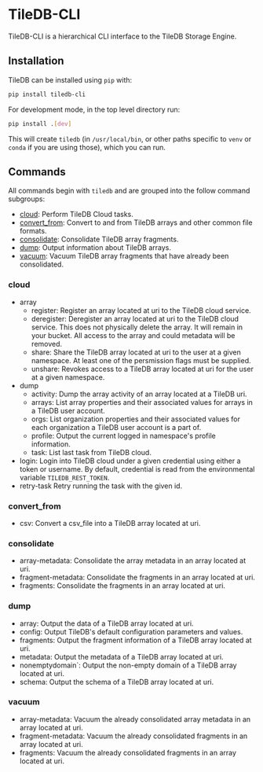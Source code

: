 # TileDB-CLI

TileDB-CLI is a hierarchical CLI interface to the TileDB Storage Engine.

## Installation

TileDB can be installed using `pip` with:

```bash
pip install tiledb-cli
```

For development mode, in the top level directory run:

```bash
pip install .[dev]
```

This will create `tiledb` (in `/usr/local/bin`, or other paths specific to `venv` or `conda` if you are using those), which you can run.

## Commands

All commands begin with `tiledb` and are grouped into the follow command subgroups:
* [cloud](#cloud): Perform TileDB Cloud tasks.
* [convert_from](#convert_from): Convert to and from TileDB arrays and other common file formats.
* [consolidate](#consolidate): Consolidate TileDB array fragments.
* [dump](#dump): Output information about TileDB arrays.
* [vacuum](#vacuum): Vacuum TileDB array fragments that have already been consolidated.

### cloud
* array
    * register: Register an array located at uri to the TileDB cloud service.
    * deregister: Deregister an array located at uri to the TileDB cloud service. This does not physically delete the array. It will remain in your bucket. All access to the array and could metadata will be removed.
    * share: Share the TileDB array located at uri to the user at a given namespace. At least one of the persmission flags must be supplied.
    * unshare: Revokes access to a TileDB array located at uri for the user at a given namespace.
* dump
    * activity: Dump the array activity of an array located at a TileDB uri.
    * arrays: List array properties and their associated values for arrays in a TileDB user account.
    * orgs: List organization properties and their associated values for each organization a TileDB user account is a part of.
    * profile: Output the current logged in namespace's profile information.
    * task: List last task from TileDB cloud.
* login: Login into TileDB cloud under a given credential using either a token or username. By default, credential is read from the environmental variable `TILEDB_REST_TOKEN`.
* retry-task  Retry running the task with the given id.
### convert_from
* csv: Convert a csv_file into a TileDB array located at uri.
### consolidate
* array-metadata: Consolidate the array metadata in an array located at uri.
* fragment-metadata: Consolidate the fragments in an array located at uri.
* fragments: Consolidate the fragments in an array located at uri.
### dump
* array: Output the data of a TileDB array located at uri.
* config: Output TileDB's default configuration parameters and values.
* fragments: Output the fragment information of a TileDB array located at uri.
* metadata: Output the metadata of a TileDB array located at uri.
* nonemptydomain`: Output the non-empty domain of a TileDB array located at uri.
* schema: Output the schema of a TileDB array located at uri.
### vacuum
* array-metadata: Vacuum the already consolidated array metadata in an array located at uri.
* fragment-metadata: Vacuum the already consolidated fragments in an array located at uri.
* fragments: Vacuum the already consolidated fragments in an array located at uri.
